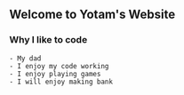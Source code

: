 ## Welcome to Yotam's Website
### Why I like to code

```Why I like to code
- My dad
- I enjoy my code working
- I enjoy playing games
- I will enjoy making bank
```
